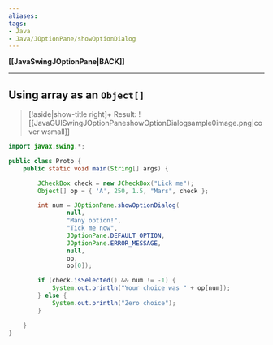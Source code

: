 ```yaml
---
aliases:
tags:
- Java
- Java/JOptionPane/showOptionDialog
---
```

**[[JavaSwingJOptionPane|BACK]]**

---
## Using array as an `Object[]`
>[!aside|show-title right]+ Result:
> ![[JavaGUISwingJOptionPaneshowOptionDialogsample0image.png|cover wsmall]]

```java
import javax.swing.*;

public class Proto {
    public static void main(String[] args) {

        JCheckBox check = new JCheckBox("Lick me");
        Object[] op = { 'A', 250, 1.5, "Mars", check };

        int num = JOptionPane.showOptionDialog(
                null,
                "Many option!",
                "Tick me now",
                JOptionPane.DEFAULT_OPTION,
                JOptionPane.ERROR_MESSAGE,
                null,
                op,
                op[0]);

        if (check.isSelected() && num != -1) {
            System.out.println("Your choice was " + op[num]);
        } else {
            System.out.println("Zero choice");
        }

    }
}
```